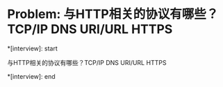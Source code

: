 # Problem: 与HTTP相关的协议有哪些？TCP/IP DNS URI/URL HTTPS

*[interview]: start

与HTTP相关的协议有哪些？TCP/IP DNS URI/URL HTTPS

*[interview]: end
